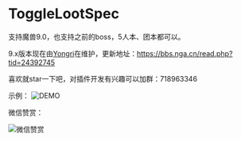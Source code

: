 
# ToggleLootSpec
支持魔兽9.0，也支持之前的boss，5人本、团本都可以。

9.x版本现在由[Yongri](https://bbs.nga.cn/nuke.php?func=ucp&uid=16610765)在维护，更新地址：https://bbs.nga.cn/read.php?tid=24392745


喜欢就star一下吧，对插件开发有兴趣可以加群：718963346


示例：
![DEMO](https://github.com/ybhuxiao/ToggleLootSpeciazation/raw/master/media/demo9.png)

微信赞赏：

![微信赞赏](https://github.com/ybhuxiao/ToggleLootSpeciazation/raw/master/media/zan.png)
